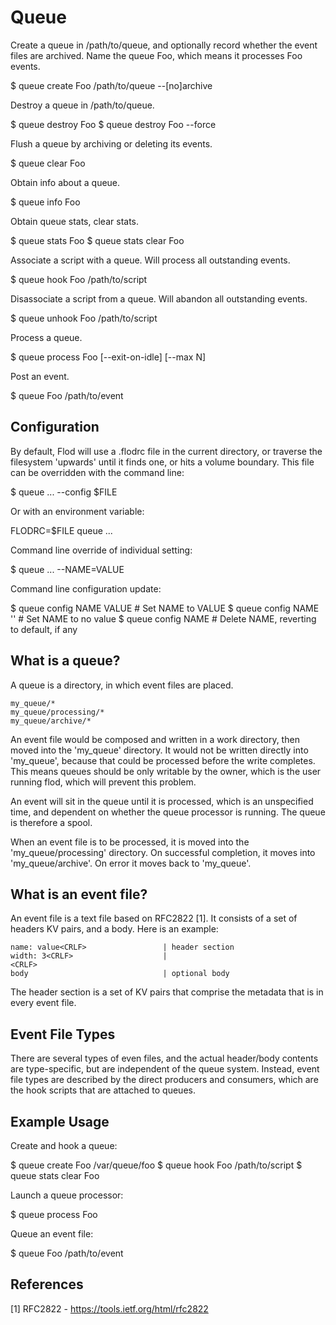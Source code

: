 # Queue

Create a queue in /path/to/queue, and optionally record whether the event
files are archived. Name the queue Foo, which means it processes Foo events.

  $ queue create Foo /path/to/queue --[no]archive

Destroy a queue in /path/to/queue.

  $ queue destroy Foo
  $ queue destroy Foo --force

Flush a queue by archiving or deleting its events.

  $ queue clear Foo

Obtain info about a queue.

  $ queue info Foo

Obtain queue stats, clear stats.

  $ queue stats Foo
  $ queue stats clear Foo

Associate a script with a queue. Will process all outstanding events.

  $ queue hook Foo /path/to/script

Disassociate a script from a queue. Will abandon all outstanding events.

  $ queue unhook Foo /path/to/script

Process a queue.

  $ queue process Foo [--exit-on-idle] [--max N]

Post an event.

  $ queue Foo /path/to/event


## Configuration

By default, Flod will use a .flodrc file in the current directory, or traverse
the filesystem 'upwards' until it finds one, or hits a volume boundary. This
file can be overridden with the command line:

  $ queue ... --config $FILE

Or with an environment variable:

  FLODRC=$FILE queue ...

Command line override of individual setting:

  $ queue ... --NAME=VALUE

Command line configuration update:

  $ queue config NAME VALUE       # Set NAME to VALUE
  $ queue config NAME ''          # Set NAME to no value
  $ queue config NAME             # Delete NAME, reverting to default, if any


## What is a queue?

A queue is a directory, in which event files are placed.

    my_queue/*
    my_queue/processing/*
    my_queue/archive/*

An event file would be composed and written in a work directory, then moved into
the 'my_queue' directory. It would not be written directly into 'my_queue',
because that could be processed before the write completes. This means queues
should be only writable by the owner, which is the user running flod, which will
prevent this problem.

An event will sit in the queue until it is processed, which is an unspecified
time, and dependent on whether the queue processor is running. The queue is
therefore a spool.

When an event file is to be processed, it is moved into the 'my_queue/processing'
directory. On successful completion, it moves into 'my_queue/archive'. On error
it moves back to 'my_queue'.


## What is an event file?

An event file is a text file based on RFC2822 [1]. It consists of a set of
headers KV pairs, and a body. Here is an example:

    name: value<CRLF>                 | header section
    width: 3<CRLF>                    |
    <CRLF>
    body                              | optional body

The header section is a set of KV pairs that comprise the metadata that is in
every event file.


## Event File Types

There are several types of even files, and the actual header/body contents are
type-specific, but are independent of the queue system. Instead, event file
types are described by the direct producers and consumers, which are the hook
scripts that are attached to queues.


## Example Usage

Create and hook a queue:

  $ queue create Foo /var/queue/foo
  $ queue hook Foo /path/to/script
  $ queue stats clear Foo

Launch a queue processor:

  $ queue process Foo

Queue an event file:

  $ queue Foo /path/to/event


## References

[1] RFC2822 - https://tools.ietf.org/html/rfc2822

